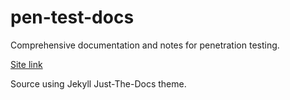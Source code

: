 # pen-test-docs
Comprehensive documentation and notes for penetration testing.

[Site link](https://alipali737.github.io/pen-test-docs/)

Source using Jekyll Just-The-Docs theme.


